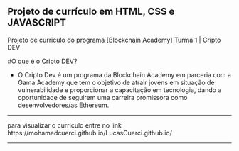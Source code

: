 
## Projeto de currículo em HTML, CSS e JAVASCRIPT

Projeto de curriculo do programa [Blockchain Academy] Turma 1 | Cripto DEV

#O que é o Cripto DEV?
* O Cripto Dev é um programa da Blockchain Academy em parceria com a Gama Academy 
que tem o objetivo de atrair jovens em situação de vulnerabilidade e proporcionar a 
capacitação em tecnologia, dando a oportunidade de seguirem uma carreira promissora 
como desenvolvedores/as Ethereum.

<hr>
para visualizar o curriculo entre no link 
https://mohamedcuerci.github.io/LucasCuerci.github.io/
<hr>
